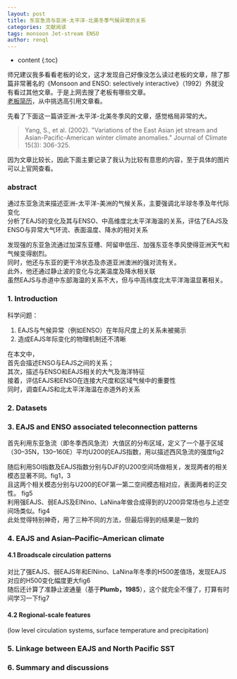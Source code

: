 ```yaml
---
layout: post
title: 东亚急流与亚洲-太平洋-北美冬季气候异常的关系
categories: 文献阅读
tags: monsoon Jet-stream ENSO
author: renql
---
```


* content
{:toc}

师兄建议我多看看老板的论文，这才发现自己好像没怎么读过老板的文章，除了那篇非常著名的《Monsoon and ENSO: selectively interactive》（1992）外就没有看过其他文章。于是上网去搜了老板有哪些文章。   
<a href="http://atmos.sysu.edu.cn/teacher/357" target="_blank">老板简历</a>，从中挑选高引用文章看。  

先看了下面这一篇讲亚洲-太平洋-北美冬季风的文章，感觉格局非常的大。      
> Yang, S., et al. (2002). "Variations of the East Asian jet stream and Asian-Pacific-American winter climate anomalies." Journal of Climate 15(3): 306-325.

因为文章比较长，因此下面主要记录了我认为比较有意思的内容，至于具体的图片可以上官网查看。

### abstract ###
通过东亚急流来描述亚洲-太平洋-美洲的气候关系，主要强调北半球冬季及年代际变化   
分析了EAJS的变化及其与ENSO、中高维度北太平洋海温的关系，评估了EAJS及ENSO与异常大气环流、表面温度、降水的相对关系   

发现强的东亚急流通过加深东亚槽、阿留申低压、加强东亚冬季风使得亚洲天气和气候变得剧烈。   
同时，他还与东亚的更干冷状态及赤道亚洲澳洲的强对流有关。  
此外，他还通过静止波的变化与北美温度及降水相关联  
虽然EAJS与赤道中东部海温的关系不大，但与中高纬度北太平洋海温显著相关。  

### 1. Introduction   
科学问题：  
1. EAJS与气候异常（例如ENSO）在年际尺度上的关系未被揭示  
2. 造成EAJS年际变化的物理机制还不清晰  

在本文中，  
首先会描述ENSO与EAJS之间的关系；   
其次，描述与ENSO和EAJS相关的大气及海洋特征   
接着，评估EAJS和ENSO在连接大尺度和区域气候中的重要性  
同时，调查EAJS和北太平洋海温在赤道外的关系  

### 2. Datasets   
### 3. EAJS and ENSO associated teleconnection patterns  
首先利用东亚急流（即冬季西风急流）大值区的分布区域，定义了一个基于区域（30–35N，130–160E）平均U200的EAJS指数，用以描述西风急流的强度fig2   

随后利用SOI指数及EAJS指数分别与DJF的U200空间场做相关，发现两者的相关模态显著不同。fig1，3   
且这两个相关模态分别与U200的EOF第一第二空间模态相对应，表面两者的正交性。 fig5  
利用强EAJS、弱EAJS及EINino、LaNina年做合成得到的U200异常场也与上述空间场类似。fig4   
此处觉得特别神奇，用了三种不同的方法，但最后得到的结果是一致的

### 4. EAJS and Asian–Pacific–American climate   
#### 4.1 Broadscale circulation patterns      
对比了强EAJS、弱EAJS年和EINino、LaNina年冬季的H500差值场，发现EAJS对应的H500变化幅度更大fig6   
随后还计算了准静止波通量（基于**Plumb，1985**），这个就完全不懂了，打算有时间学习一下fig7   

#### 4.2 Regional-scale features 
(low level circulation systems, surface temperature and precipitation)   

### 5. Linkage between EAJS and North Pacific SST   

### 6. Summary and discussions
